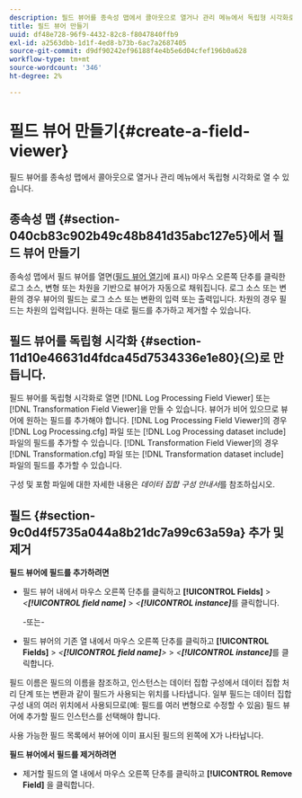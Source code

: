 ```yaml
---
description: 필드 뷰어를 종속성 맵에서 콜아웃으로 열거나 관리 메뉴에서 독립형 시각화로 열 수 있습니다.
title: 필드 뷰어 만들기
uuid: df48e728-96f9-4432-82c8-f8047840ffb9
exl-id: a2563dbb-1d1f-4ed8-b73b-6ac7a2687405
source-git-commit: d9df90242ef96188f4e4b5e6d04cfef196b0a628
workflow-type: tm+mt
source-wordcount: '346'
ht-degree: 2%

---
```


# 필드 뷰어 만들기{#create-a-field-viewer}

필드 뷰어를 종속성 맵에서 콜아웃으로 열거나 관리 메뉴에서 독립형 시각화로 열 수 있습니다.

## 종속성 맵 {#section-040cb83c902b49c48b841d35abc127e5}에서 필드 뷰어 만들기

종속성 맵에서 필드 뷰어를 열면([필드 뷰어 열기](../../../../../home/c-get-started/c-admin-intrf/c-dataset-mgrs/c-dep-maps/c-opn-field-vwrs.md#concept-0f0738ac50804a33818487222c337c27)에 표시) 마우스 오른쪽 단추를 클릭한 로그 소스, 변형 또는 차원을 기반으로 뷰어가 자동으로 채워집니다. 로그 소스 또는 변환의 경우 뷰어의 필드는 로그 소스 또는 변환의 입력 또는 출력입니다. 차원의 경우 필드는 차원의 입력입니다. 원하는 대로 필드를 추가하고 제거할 수 있습니다.

## 필드 뷰어를 독립형 시각화 {#section-11d10e46631d4fdca45d7534336e1e80}(으)로 만듭니다.

필드 뷰어를 독립형 시각화로 열면 [!DNL Log Processing Field Viewer] 또는 [!DNL Transformation Field Viewer]을 만들 수 있습니다. 뷰어가 비어 있으므로 뷰어에 원하는 필드를 추가해야 합니다. [!DNL Log Processing Field Viewer]의 경우 [!DNL Log Processing.cfg] 파일 또는 [!DNL Log Processing dataset include] 파일의 필드를 추가할 수 있습니다. [!DNL Transformation Field Viewer]의 경우 [!DNL Transformation.cfg] 파일 또는 [!DNL Transformation dataset include] 파일의 필드를 추가할 수 있습니다.

구성 및 포함 파일에 대한 자세한 내용은 *데이터 집합 구성 안내서*&#x200B;를 참조하십시오.

## 필드 {#section-9c0d4f5735a044a8b21dc7a99c63a59a} 추가 및 제거

**필드 뷰어에 필드를 추가하려면**

* 필드 뷰어 내에서 마우스 오른쪽 단추를 클릭하고 **[!UICONTROL Fields]** > *&lt;**[!UICONTROL field name]*** > *&lt;**[!UICONTROL instance]***&#x200B;를 클릭합니다.

   -또는-

* 필드 뷰어의 기존 열 내에서 마우스 오른쪽 단추를 클릭하고 **[!UICONTROL Fields]** > *&lt;**[!UICONTROL field name]**>* > *&lt;**[!UICONTROL instance]***&#x200B;를 클릭합니다.

필드 이름은 필드의 이름을 참조하고, 인스턴스는 데이터 집합 구성에서 데이터 집합 처리 단계 또는 변환과 같이 필드가 사용되는 위치를 나타냅니다. 일부 필드는 데이터 집합 구성 내의 여러 위치에서 사용되므로(예: 필드를 여러 변형으로 수정할 수 있음) 필드 뷰어에 추가할 필드 인스턴스를 선택해야 합니다.

사용 가능한 필드 목록에서 뷰어에 이미 표시된 필드의 왼쪽에 X가 나타납니다.

**필드 뷰어에서 필드를 제거하려면**

* 제거할 필드의 열 내에서 마우스 오른쪽 단추를 클릭하고 **[!UICONTROL Remove Field]** 을 클릭합니다.
